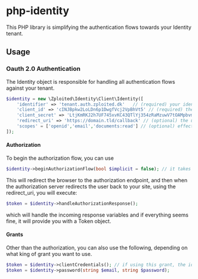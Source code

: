 # php-identity
 
This PHP library is simplifying the authentication flows towards your Identity tenant.

## Usage
### Oauth 2.0 Authentication
The Identity object is responsible for handling all authentication flows against your tenant.
```php
$identity = new \Zploited\Identity\Client\Identity([
    'identifier' => 'tenant.auth.zploited.dk'   // (required) your identifier is the identifying subdomain url of your tenant.
    'client_id' => 'cINJBpkw2LoLDn6p1DwgfVcj2VpBhVt5' // (required) the ID of the client you are using.
    'client_secret' => 'LtjKmRKJ2h7UF745xvKC43QTlYj354zRaMzuwV7tOAMpbvmlSaNBpYW1SU6vNIP0' // (optional) if the client have a secret, it must be provided here.
    'redirect_uri' => 'https://domain.tld/callback' // (optional) the url used during authorization to return to your site.
    'scopes' = ['openid','email','documents:read'] // (optional) effective scopes we want to access.
]);
```
#### Authorization
To begin the authorization flow, you can use
```php
$identity->beginAuthorizationFlow(bool $implicit = false); // it takes a bool argument which states if this is an implicit grant or not.
```
This will redirect the browser to the authorization endpoint, and then when the authorization server redirects the user back to your site, using the redirect_uri, you will execute:
```php
$token = $identity->handleAuthorizationResponse();
```
which will handle the incoming response variables and if everything seems fine, it will provide you with a Token object.
#### Grants
Other than the authorization, you can also use the following, depending on what king of grant you want to use.
```php
$token = $identity->clientCredentials(); // if using this grant, the identity object is required to have the client_secret defined.
$token = $identity->password(string $email, string $password);
```